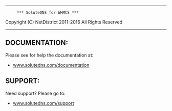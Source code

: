 **********************************************

         *** SoluteDNS for WHMCS ***


Copyright (C) NetDistrict 2011-2016
All Rights Reserved

**********************************************


DOCUMENTATION:
----------------------------------------------
Please see for help the documentation at:

 - www.solutedns.com/documentation


SUPPORT:
----------------------------------------------
Need support? Please go to:
 - www.solutedns.com/support